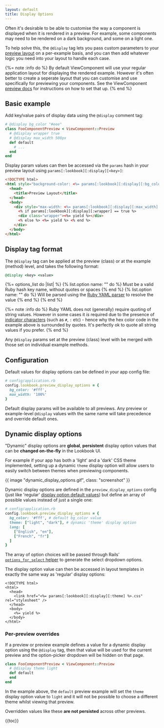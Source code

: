 ```yaml
---
layout: default
title: Display Options
---
```


Often it's desirable to be able to customise the way a component is displayed when it is rendered in a preview.
For example, some components may need to be rendered on a dark background, and some on a light one.

To help solve this, the `@display` tag lets you pass custom parameters to your [preview layout](https://viewcomponent.org/guide/previews.html#layouts) on a per-example basis,
and you can then add whatever logic you need into your layout to handle each case.

{%= note :info do %}
By default ViewComponent will use your regular application layout for displaying the rendered example. However it's often better to create a seperate layout that you can customise and use specifically for previewing your components. See the ViewComponent [preview docs](https://viewcomponent.org/guide/previews.html) for instructions on how to set that up.
{% end %}

## Basic example

Add key/value pairs of display data using the `@display` comment tag:

```ruby
# @display bg_color "#eee"
class FooComponentPreview < ViewComponent::Preview
  # @display wrapper true
  # @display max_width 500px
  def default
    # ...
  end
end
```

Display param values can then be accessed via the `params` hash in your preview layout using `params[:lookbook][:display][<key>]`:

```html
<!DOCTYPE html>
<html style="background-color: <%= params[:lookbook][:display][:bg_color] %>">
  <head>
    <title>Preview Layout</title>
  </head>
  <body>
    <div style="max-width: <%= params[:lookbook][:display][:max_width] || '100%' %>">
      <% if params[:lookbook][:display][:wrapper] == true %>
      <div class="wrapper"><%= yield %></div>
      <% else %> <%= yield %> <% end %>
    </div>
  </body>
</html>
```

## Display tag format

The `@display` tag can be applied at the preview (class) or at the example (method) level, and takes the following format:

```ruby
@display <key> <value>
```

{%= options_list do |list| %}
  {% list.option name: "<key>" do %}
    Must be a valid Ruby hash key name, without quotes or spaces
  {% end %}
  {% list.option name: "<value>" do %}
    Will be parsed using the [Ruby YAML parser](https://yaml.org/YAML_for_ruby.html) to resolve the value
  {% end %}
{% end %}  


{%= note :info do %}
Ruby YAML does not (generally) require quoting of string values. However in some cases it _is_ required due to the presence of [indicator characters](https://yaml.org/YAML_for_ruby.html#indicators_in_strings) (such as `#`, `:` etc) - hence why the hex color code in the example above is surrounded by quotes. It's perfectly ok to quote all string values if you prefer.
{% end %}


Any `@display` params set at the preview (class) level with be merged with those set on individual example methods.

## Configuration

Default values for display options can be defined in your app config file:

```ruby
# config/application.rb
config.lookbook.preview_display_options = {
  bg_color: '#fff',
  max_width: '100%'
}
```

Default display params will be available to all previews.
Any preview or example-level `@display` values with the same name will take precedence and override default ones.

## Dynamic display options

"Dynamic" display options are **global**, **persistent** display option values that can be **changed on-the-fly** in the Lookbook UI.

For example if your app has both a 'light' and a 'dark' CSS theme implemented, setting up a dynamic `theme` display option will allow users to easily switch between themes when previewing components.

{{ image "dynamic_display_options.gif", class: "screenshot" }}

Dynamic display options are defined in the `preview_display_options` config (just like 'regular' [display option default values](#configuration)) but define an array of possible values instead of just a single one:

```ruby
# config/application.rb
config.lookbook.preview_display_options = {
  bg_color: '#fff', # default bg_color value
  theme: ["light", "dark"], # dynamic 'theme' display option
  lang: [
    ["English", "en"],
    ["French", "fr"]
  ]
}
```

The array of option choices will be passed through Rails' [`options_for_select` helper](https://apidock.com/rails/v6.1.3.1/ActionView/Helpers/FormOptionsHelper/options_for_select) to generate the select dropdown options.

The display option value can then be accessed in layout templates in exactly the same way as 'regular' display options:

```erb
<!DOCTYPE html>
<html>
  <head>
    <link href="<%= params[:lookbook][:display][:theme] %>.css" rel="stylesheet" />
  </head>
  <body>
    <%= yield %>
  </body>
</html>
```

### Per-preview overrides

If a preview or preview example defines a value for a dynamic display option using the `@display` tag,
then that value will be used for the current preview and the option-picker dropdown will be hidden on that page.

```ruby
class FooComponentPreview < ViewComponent::Preview
  # @display theme light
  def default
  end
end
```

In the example above, the `default` preview example will set the `theme` display option value to `light` and it will not be possible to choose a different theme whilst viewing that preview.

Overridden values like these **are not persisted** across other previews.

{{toc}}
